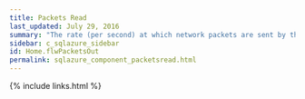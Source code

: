 ```yaml
---
title: Packets Read
last_updated: July 29, 2016
summary: "The rate (per second) at which network packets are sent by the SQL Azure database to client applications."
sidebar: c_sqlazure_sidebar
id: Home.flwPacketsOut
permalink: sqlazure_component_packetsread.html
---
```



{% include links.html %}
